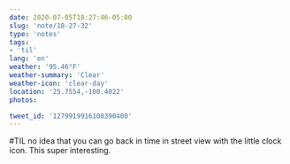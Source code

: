 ```yaml
---
date: 2020-07-05T18:27:46-05:00
slug: 'note/18-27-32'
type: 'notes'
tags:
- 'til'
lang: 'en'
weather: '95.46°F'
weather-summary: 'Clear'
weather-icon: 'clear-day'
location: '25.7554,-100.4022'
photos:

tweet_id: '1279919916108390400'
---
```

#TIL no idea that you can go back in time in street view with the little clock icon. This super interesting. 